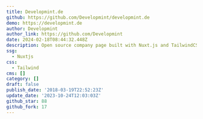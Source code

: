 ```yaml
---
title: Developmint.de
github: https://github.com/Developmint/developmint.de
demo: https://developmint.de
author: Developmint
author_link: https://github.com/Developmint
date: 2024-02-18T08:44:32.448Z
description: Open source company page built with Nuxt.js and TailwindCSS
ssg:
  - Nuxtjs
css:
  - Tailwind
cms: []
category: []
draft: false
publish_date: '2018-03-19T22:52:23Z'
update_date: '2023-10-24T12:03:03Z'
github_star: 88
github_fork: 17
---
```

